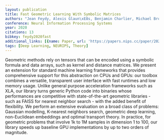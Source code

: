 ```yaml
---
layout: publication
title: Fast Geometric Learning With Symbolic Matrices
authors: "Jean Feydy, Alexis Glaun\xE8s, Benjamin Charlier, Michael Bronstein"
conference: Neural Information Processing Systems
year: 2020
citations: 13
bibkey: feydy2020fast
additional_links: [{name: Paper, url: 'https://papers.nips.cc/paper/2020/hash/a6292668b36ef412fa3c4102d1311a62-Abstract.html'}]
tags: [Deep Learning, NEURIPS, Theory]
---
```

Geometric methods rely on tensors that can be encoded using a symbolic formula and data arrays, such as kernel and distance matrices. We present an extension for standard machine learning frameworks that provides comprehensive support for this abstraction on CPUs and GPUs: our toolbox combines a versatile, transparent user interface with fast runtimes and low memory usage. Unlike general purpose acceleration frameworks such as XLA, our library turns generic Python code into binaries whose performances are competitive with state-of-the-art geometric libraries - such as FAISS for nearest neighbor search - with the added benefit of flexibility. We perform an extensive evaluation on a broad class of problems: Gaussian modelling, K-nearest neighbors search, geometric deep learning, non-Euclidean embeddings and optimal transport theory. In practice, for geometric problems that involve 1k to 1M samples in dimension 1 to 100, our library speeds up baseline GPU implementations by up to two orders of magnitude.